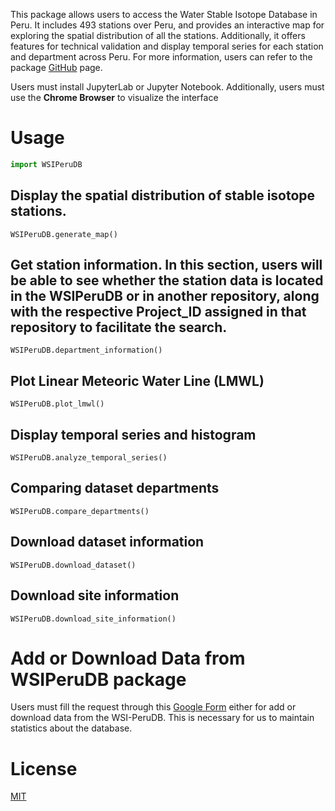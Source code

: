 This package allows users to access the Water Stable Isotope Database in Peru. It includes 493 stations over Peru, and provides an interactive map for exploring the spatial distribution of all the stations. Additionally, it offers features for technical validation and display temporal series for each station and department across Peru. For more information, users can refer to the package [GitHub](https://github.com/karoru23/WSI-PeruDB) page.

Users must install JupyterLab or Jupyter Notebook. Additionally, users must use the **Chrome Browser** to visualize the interface 

# Usage 

```python
import WSIPeruDB
```
## Display the spatial distribution of stable isotope stations.
```
WSIPeruDB.generate_map()
```
## Get station information. In this section, users will be able to see whether the station data is located in the WSIPeruDB or in another repository, along with the respective Project_ID assigned in that repository to facilitate the search.
```
WSIPeruDB.department_information()
```
## Plot Linear Meteoric Water Line (LMWL)
```
WSIPeruDB.plot_lmwl()
```
## Display temporal series and histogram 
```
WSIPeruDB.analyze_temporal_series()
```
## Comparing dataset departments
```
WSIPeruDB.compare_departments()
```
## Download dataset information
```
WSIPeruDB.download_dataset()
```
## Download site information 
```
WSIPeruDB.download_site_information()
```

# Add or Download Data from WSIPeruDB package

Users must fill the request through this [Google Form](https://docs.google.com/forms/d/e/1FAIpQLSfikgyxrKKnKIHRzj7CgmXvYh3pv7Psu4D5wsl4ps1ZCZQCmw/viewform?vc=0&c=0&w=1&flr=0) either for add or download data from the WSI-PeruDB. This is necessary for us to maintain statistics about the database. 

# License

[MIT](https://choosealicense.com/licenses/mit/)